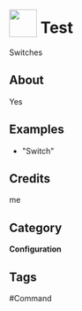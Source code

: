 # <img src="https://raw.githack.com/FortAwesome/Font-Awesome/master/svgs/solid/robot.svg" card_color="#22A7F0" width="50" height="50" style="vertical-align:bottom"/> Test
Switches

## About
Yes

## Examples
* "Switch"

## Credits
me

## Category
**Configuration**

## Tags
#Command

